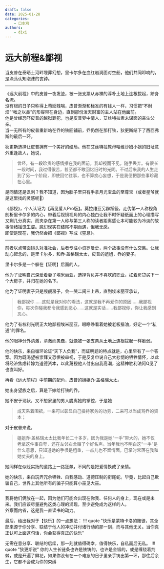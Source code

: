 ```yaml
---
draft: false
date: 2025-01-28
categories:
    - 口水鸡
authors:
    - dixi
---
```

# 远大前程&鄙视

<div id="progress-container">
  <div id="progress-bar"></div>
</div>

当皮普在泰晤士河畔埋葬幻想，里卡尔多在血红岩洞面对空船，他们共同叩响的，是涤荡认知泡沫的丧钟。


<!-- more -->
---

《远大前程》中的皮普一夜发迹，被一张支票从赤裸的淳朴土地上连根拔起，跻身名流。  
没有根的日子只称得上苟延残喘，皮普渐渐和标准的有钱人一样，习惯把“不耐烦”“嗤之以鼻”的形容带在身边，直到那份泼天财富的主人站在他面前。  
他是曾经恐吓皮普的越狱罪犯，也是皮普梦中情人，艾丝特拉素未谋面的亲生父亲。  
当一无所有的皮普重新站在乔的铁匠铺前，乔仍然在那打铁，狄更斯结下了西西弗斯的最后一环。  

狄更斯选择让皮普拥有一个美好的结局。他在艾丝特拉教母哈维沙姆小姐的旧址意外重逢故人，她说，  
> 曾经，有一段珍贵的感情摆在我的面前，我却视而不见，随手丢弃。有很长一段时间，我过得很苦，甚至都不敢回忆旧时的光阴。不过后来我的人生走到了另一个阶段，即使回忆往事，也不算痴心妄想，于是我便把那些事珍藏在心里。

是同情还是讽刺？我不知道，因为脑子里只有手拿月光宝盒的至尊宝（或者星爷就是这里找的灵感呢🤪）

《鄙视》，个人认证为【再见爱人Pro版】。莫拉维亚另辟蹊径，走伪第一人称视角剖析里卡尔多的内心，带着后视镜视角的内心独白让我不时怀疑纸面上的心理描写又剩几分真实，而夹杂在第一人称与第三人称的读者距离感让本可能较为冷淡的故事情绪摇曳生姿。魔幻现实在结尾不期而遇，但我无感。  
即使是现在，我仍然会把《鄙视》写成《窒息》。

---

前者以点带面镜头对准社会，后者专注小资罗曼史，两个故事没有什么交集。让我动心起念的，是里卡尔多，和乔·盖格瑞太太，皮普的姐姐，乔的妻子。

里卡尔多是一个躲在【证明】后面的人。

他为了证明自己深爱着妻子埃米丽亚，选择背负并不喜欢的职业，扛着房贷买下一个大房子，并归在她的名下。

他为了证明妻子只是觊觎房子，会一哭二闹三上吊，直到埃米丽亚承认，  
> 我鄙视你……这就是我对你的看法，这就是我不再爱你的原因……我鄙视你，每次你碰我都令我感到恶心……这就是实话……我鄙视你，你让我感到恶心。

他为了有权利光明正大地鄙视埃米丽亚，眼睁睁看着她被老板揩油，好定一个“私通”的罪名。

他的眼神分外清澈，清澈而愚蠢，就像被一张支票从土地上连根拔起一样脆弱。

他的快乐，来自循环论证“天下人负我”，而证明题的特点就是，心里早有了一个答案。因为既渴望被崇拜又恐惧被审视，于是反复申说自己大悲悯的牺牲情怀，以此将经济焦虑转嫁为道德资本，以此蔑视他人付出自我高潮，这精神胜利法阿Q见了也直叫好。

再看《远大前程》中前期的配角，皮普的姐姐乔·盖格瑞太太。

她出身望族之后，算是下嫁给打铁的乔。

她不安于现状，又不想家里的男人脱离她的掌控，于是她  
> 成天系着围裙，一来可以彰显自己操持家务的功劳，二来可以当成骂乔的资本；

对于皮普来说，  
>  姐姐乔·盖格瑞太太比我年长二十多岁，因为我是她“一手”带大的，她不仅老拿这件事自夸，还在左邻右舍赚了个好名声。当年我也不明白这“一手”是什么意思，只知道她的手很是粗重，一点儿也不留情面，巴掌时常落在我和她丈夫的身上。

她同样在似贬实扬的道路上一路狂飙，不同的是把爱情换成了亲情。

她的快乐，来自玩弄冗余牺牲、自我感动、道德压制的衔尾蛇。毕竟，比起自己欺骗自己，世界上其他所有的骗子只能算小巫见大巫。

---

我将他们俩放在一起，因为他们可能会出现在你我、任何人的身上，现在或是未来。我们应该尽量避免这类心理的涌现，至少避免成为这样的人。  
外察而内省，这是我一直读书的动力。

最后，给出我对于【快乐】的一点想法：
!!! quote "快乐是蒙特卡洛的赌徒，其全部来源于你分享、联结于他人的冲动并付诸行动的那一刻，而与其他无关。当你真正认可上面这句话，你会获得真正的快乐"

无需在意分享、联结的后续，那一刻就值得确幸，值得快乐，自私而后无私。
!!! quote "狄更斯说"
    你的人生长链条也许是铁铸的，也许是金锻的，或是缠绕着荆棘，或是开遍了鲜花，如果你没有在一个难忘的日子里亲手铸出第一环，那往后余生，它都不会成为你的束缚